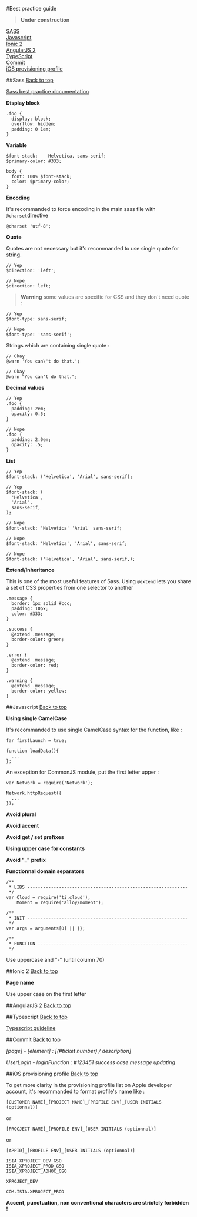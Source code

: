 #Best practice guide

> **Under construction**

[SASS](#sass)     
[Javascript](#javascript)    
[Ionic 2](#ionic-2)    
[AngularJS 2](#angularjs-2)    
[TypeScript](#typescript)    
[Commit](#commit)    
[iOS provisioning profile](#ios-provisioning-profile)     

##Sass
[Back to top](#best-practice-guide) 

[Sass best practice documentation](https://sass-guidelin.es/fr/#syntaxe--formatage)

**Display block**

```
.foo {
  display: block;
  overflow: hidden;
  padding: 0 1em;
}
```

**Variable**

```
$font-stack:    Helvetica, sans-serif;
$primary-color: #333;

body {
  font: 100% $font-stack;
  color: $primary-color;
}
```

**Encoding**

It's recommanded to force encoding in the main sass file with ```@charset```directive

```
@charset 'utf-8';
```

**Quote**

Quotes are not necessary but it's recommanded to use single quote for string. 

```
// Yep
$direction: 'left';

// Nope
$direction: left;
```

> **Warning** some values are specific for CSS and they don't need quote :

```
// Yep
$font-type: sans-serif;

// Nope
$font-type: 'sans-serif';
```

Strings which are containing single quote :

```
// Okay
@warn 'You can\'t do that.';

// Okay
@warn "You can't do that.";
```

**Decimal values**

```
// Yep
.foo {
  padding: 2em;
  opacity: 0.5;
}

// Nope
.foo {
  padding: 2.0em;
  opacity: .5;
}
```

**List**

```
// Yep
$font-stack: ('Helvetica', 'Arial', sans-serif);

// Yep
$font-stack: (
  'Helvetica',
  'Arial',
  sans-serif,
);

// Nope
$font-stack: 'Helvetica' 'Arial' sans-serif;

// Nope
$font-stack: 'Helvetica', 'Arial', sans-serif;

// Nope
$font-stack: ('Helvetica', 'Arial', sans-serif,);
```

**Extend/Inheritance**

This is one of the most useful features of Sass. Using ```@extend``` lets you share a set of CSS properties from one selector to another

```
.message {
  border: 1px solid #ccc;
  padding: 10px;
  color: #333;
}

.success {
  @extend .message;
  border-color: green;
}

.error {
  @extend .message;
  border-color: red;
}

.warning {
  @extend .message;
  border-color: yellow;
}
```

##Javascript
[Back to top](#best-practice-guide) 

**Using single CamelCase**

It's recommanded to use single CamelCase syntax for the function, like :

```
far firstLaunch = true;

function loadData(){
  ...
};
```

An exception for CommonJS module, put the first letter upper :

```
var Network = require('Network');

Network.httpRequest({
  ...
});
```

**Avoid plural**

**Avoid accent**

**Avoid get / set prefixes**

**Using upper case for constants**

**Avoid "_" prefix**

**Functionnal domain separators**

```
/**
 * LIBS -------------------------------------------------------------
 */
var Cloud = require('ti.cloud'),
    Moment = require('alloy/moment');
 
/**
 * INIT -------------------------------------------------------------
 */
var args = arguments[0] || {};

/**
 * FUNCTION ---------------------------------------------------------
 */
```
Use uppercase and "-" (until column 70)

##Ionic 2
[Back to top](#best-practice-guide) 

**Page name**

Use upper case on the first letter

##AngularJS 2
[Back to top](#best-practice-guide) 

##Typescript
[Back to top](#best-practice-guide)    

[Typescript guideline](https://github.com/Microsoft/TypeScript/wiki/Coding-guidelines)

##Commit
[Back to top](#best-practice-guide)    

_[page] - [element] : [(#ticket number) / description]_

_UserLogin - loginFunction : #123451 success case message updating_

##iOS provisioning profile
[Back to top](#best-practice-guide)    

To get more clarity in the provisioning profile list on Apple developer account, it's recommanded to format profile's name like :

`[CUSTOMER NAME]_[PROJECT NAME]_[PROFILE ENV]_[USER INITIALS (optionnal)]`

or

`[PROCJECT NAME]_[PROFILE ENV]_[USER INITIALS (optionnal)]`

or

`[APPID]_[PROFILE ENV]_[USER INITIALS (optionnal)]`

```
ISIA_XPROJECT_DEV_GSO
ISIA_XPROJECT_PROD_GSO
ISIA_XPROJECT_ADHOC_GSO

XPROJECT_DEV

COM.ISIA.XPROJECT_PROD
```

**Accent, punctuation, non conventional characters are strictely forbidden !**
